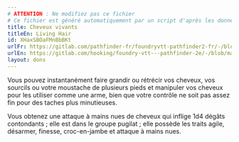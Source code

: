 ```yaml
---
# ATTENTION : Ne modifiez pas ce fichier
# Ce fichier est généré automatiquement par un script d'après les données du module Foundry VTT officiel et de sa traduction
title: Cheveux vivants
titleEn: Living Hair
id: XHaxSBOaFMnBbBKt
urlFr: https://gitlab.com/pathfinder-fr/foundryvtt-pathfinder2-fr/-/blob/master/data/feats/XHaxSBOaFMnBbBKt.htm
urlEn: https://gitlab.com/hooking/foundry-vtt---pathfinder-2e/-/blob/master/packs/data/feats.db/living-hair.json
layout: dons
---
```

Vous pouvez instantanément faire grandir ou rétrécir vos cheveux, vos sourcils ou votre moustache de plusieurs pieds et manipuler vos cheveux pour les utiliser comme une arme, bien que votre contrôle ne soit pas assez fin pour des taches plus minutieuses.

Vous obtenez une attaque à mains nues de cheveux qui inflige <a class="inline-roll roll" data-mode="roll" data-flavor="contondants" data-formula="1d4" title="contondants"><i class="fas fa-dice-d20"></i>1d4</a> dégâts contondants ; elle est dans le groupe pugilat ; elle possède les traits agile, désarmer, finesse, croc-en-jambe et attaque à mains nues.
